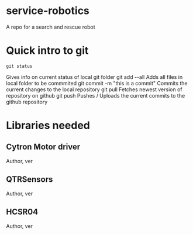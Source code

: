# service-robotics
A repo for a search and rescue robot

# Quick intro to git
    git status
Gives info on current status of local git folder
    git add --all
Adds all files in local folder to be commmited
    git commit -m "this is a commit"
Commits the current changes to the local repository
    git pull
Fetches newest version of repository on github
    git push
Pushes / Uploads the current commits to the github repository

# Libraries needed
## Cytron Motor driver
Author, ver
## QTRSensors
Author, ver
## HCSR04
Author, ver